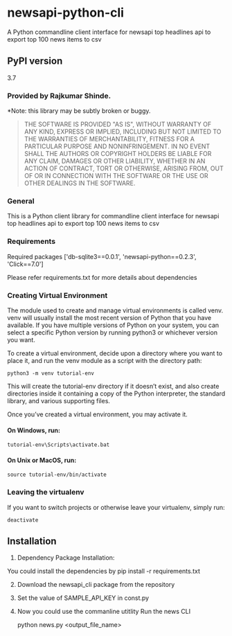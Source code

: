 # newsapi-python-cli
A Python commandline client interface for newsapi top headlines api to export top 100 news items to csv

## PyPI version
3.7

### Provided by Rajkumar Shinde.
*Note: this library may be subtly broken or buggy.
>THE SOFTWARE IS PROVIDED "AS IS", WITHOUT WARRANTY OF ANY KIND, EXPRESS OR IMPLIED, INCLUDING BUT NOT LIMITED TO THE WARRANTIES OF MERCHANTABILITY, FITNESS FOR A PARTICULAR PURPOSE AND NONINFRINGEMENT. IN NO EVENT SHALL THE AUTHORS OR COPYRIGHT HOLDERS BE LIABLE FOR ANY CLAIM, DAMAGES OR OTHER LIABILITY, WHETHER IN AN ACTION OF CONTRACT, TORT OR OTHERWISE, ARISING FROM, OUT OF OR IN CONNECTION WITH THE SOFTWARE OR THE USE OR OTHER DEALINGS IN THE SOFTWARE.

### General
This is a Python client library for commandline client interface for newsapi top headlines api to export top 100 news items to csv


### Requirements

Required packages ['db-sqlite3==0.0.1', 'newsapi-python==0.2.3', 'Click==7.0']

Please refer requirements.txt for more details about dependencies


### Creating Virtual Environment
The module used to create and manage virtual environments is called venv. venv will usually install the most recent version of Python that you have available. If you have multiple versions of Python on your system, you can select a specific Python version by running python3 or whichever version you want.

To create a virtual environment, decide upon a directory where you want to place it, and run the venv module as a script with the directory path:

```
python3 -m venv tutorial-env
```
This will create the tutorial-env directory if it doesn’t exist, and also create directories inside it containing a copy of the Python interpreter, the standard library, and various supporting files.

Once you’ve created a virtual environment, you may activate it.

#### On Windows, run:
```
tutorial-env\Scripts\activate.bat
```

#### On Unix or MacOS, run:
```
source tutorial-env/bin/activate
```

### Leaving the virtualenv

If you want to switch projects or otherwise leave your virtualenv, simply run:
```
deactivate
```

## Installation

1) Dependency Package Installation:

You could install the dependencies by
    pip install -r requirements.txt

2) Download the newsapi_cli package from the repository

3) Set the value of SAMPLE_API_KEY in const.py

4) Now you could use the commanline utitlity 
    Run the news CLI

    python news.py <output_file_name>

